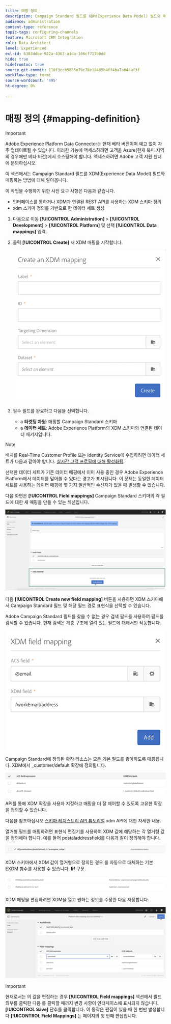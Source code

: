 ```yaml
---
title: 매핑 정의
description: Campaign Standard 필드를 XDM(Experience Data Model) 필드와 매핑하는 방법에 대해 알아봅니다.
audience: administration
content-type: reference
topic-tags: configuring-channels
feature: Microsoft CRM Integration
role: Data Architect
level: Experienced
exl-id: 6383ddbe-922a-4363-a1da-166cf717b0dd
hide: true
hidefromtoc: true
source-git-commit: 110f3ccb5865e70c78e18485b4ff4ba7a648af3f
workflow-type: tm+mt
source-wordcount: '495'
ht-degree: 0%

---
```


# 매핑 정의 {#mapping-definition}

>[!IMPORTANT]
>
>Adobe Experience Platform Data Connector는 현재 베타 버전이며 예고 없이 자주 업데이트될 수 있습니다. 이러한 기능에 액세스하려면 고객을 Azure(현재 북미 지역의 경우에만 베타 버전)에서 호스팅해야 합니다. 액세스하려면 Adobe 고객 지원 센터에 문의하십시오.

이 섹션에서는 Campaign Standard 필드를 XDM(Experience Data Model) 필드와 매핑하는 방법에 대해 알아봅니다.

이 작업을 수행하기 위한 사전 요구 사항은 다음과 같습니다.

* 인터페이스를 통하거나 XDM과 연결된 REST API를 사용하는 XDM 스키마 정의
* xdm 스키마 정의를 기반으로 한 데이터 세트 생성

1. 다음으로 이동 **[!UICONTROL Administration]** > **[!UICONTROL Development]** > **[!UICONTROL Platform]** 및 선택 **[!UICONTROL Data mappings]** 입력.

1. 클릭 **[!UICONTROL Create]** 새 XDM 매핑을 시작합니다.

   ![](assets/aep_createmapping.png)

1. 필수 필드를 완료하고 다음을 선택합니다.

   * a **타겟팅 차원**: 매핑할 Campaign Standard 스키마
   * a **데이터 세트**: Adobe Experience Platform의 XDM 스키마와 연결된 데이터 패키지입니다.

>[!NOTE]
>
>배치를 Real-Time Customer Profile 또는 Identity Service에 수집하려면 데이터 세트가 다음과 같아야 합니다. [실시간 고객 프로필에 대해 활성화됨](https://experienceleague.adobe.com/docs/experience-platform/rtcdp/intro/get-started.html).
>
>선택한 데이터 세트가 기존 데이터 매핑에서 이미 사용 중인 경우 Adobe Experience Platform에서 데이터를 덮어쓸 수 있다는 경고가 표시됩니다. 이 문제는 동일한 데이터 세트를 사용하는 데이터 매핑에 몇 가지 일반적인 수신자가 있을 때 발생할 수 있습니다.

다음 화면은 **[!UICONTROL Field mappings]** Campaign Standard 스키마의 각 필드에 대한 새 매핑을 만들 수 있는 섹션입니다.

![](assets/aep_fieldmappings.png)

다음 **[!UICONTROL Create new field mapping]** 버튼을 사용하면 XDM 스키마에서 Campaign Standard 필드 및 해당 필드 경로 표현식을 선택할 수 있습니다.

Adobe Campaign Standard 필드를 찾을 수 없는 경우 검색 필드를 사용하여 필드를 검색할 수 있습니다. 현재 검색은 계층 구조에 열려 있는 필드에 대해서만 작동합니다.

![](assets/aep_mapfield.png)

Campaign Standard에 정의된 확장 리소스는 모든 기본 필드를 좋아하도록 매핑됩니다. XDM에서 _customer/default 확장에 정의됩니다.

![](assets/aep_fieldscusmapping.png)

API를 통해 XDM 확장을 사용자 지정하고 매핑을 더 잘 제어할 수 있도록 고유한 확장을 정의할 수 있습니다.

다음을 참조하십시오 [스키마 레지스트리 API 튜토리얼](https://experienceleague.adobe.com/docs/experience-platform/xdm/api/getting-started.html) xdm API에 대한 자세한 내용.

열거형 필드를 매핑하려면 표현식 편집기를 사용하여 XDM 값에 해당하는 각 열거형 값을 정의해야 합니다. 예를 들어 postaladdressfield를 다음과 같이 정의해야 합니다.

![](assets/aep_enummapping.png)

XDM 스키마에서 XDM 값이 열거형으로 정의된 경우 를 자동으로 대체하는 기본 EXDM 함수를 사용할 수 있습니다. **lif** 구문.

![](assets/aep_enummappingexdm.png)

XDM 매핑을 편집하려면 XDM을 열고 원하는 정보를 수정한 다음 저장합니다.

![](assets/aep_editmapping.png)

>[!IMPORTANT]
>
>현재로서는 의 값을 편집하는 경우 **[!UICONTROL Field mappings]** 섹션에서 필드 외부를 클릭한 다음 를 클릭할 때까지 변경 사항이 인터페이스에 표시되지 않습니다. **[!UICONTROL Save]** 단추를 클릭합니다. 이 동작은 편집이 있을 때 한 번만 발생합니다 **[!UICONTROL Field Mappings]** 는 페이지의 첫 번째 편집입니다.
